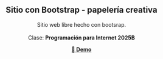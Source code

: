 <div align="center">

<h2 align="center">Sitio con Bootstrap - papelería creativa</h2>

Sitio web libre hecho con bootsrap. <br><br> Clase: <strong>Programación para Internet 2025B<strong>

<a href="https://katshue.github.io/adivina-el-numero/" target="_blank"><strong>🎯 Demo </strong></a>

</div>
